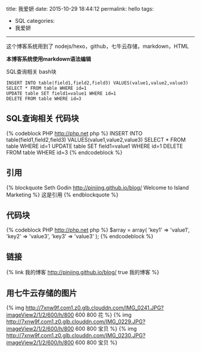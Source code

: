 title: 我爱妍
date: 2015-10-29 18:44:12
permalink: hello
tags:
- SQL
categories:
- 我爱妍

---

这个博客系统用到了 nodejs/hexo，github，七牛云存储，markdown，HTML

**本博客系统使用markdown语法编辑**

SQL查询相关 bash块
```{bash}
INSERT INTO table(field1,field2,field3) VALUES(value1,value2,value3)
SELECT * FROM table WHERE id=1
UPDATE table SET field1=value1 WHERE id=1
DELETE FROM table WHERE id=3
```
## SQL查询相关 代码块
{% codeblock PHP http://php.net php %}
INSERT INTO table(field1,field2,field3) VALUES(value1,value2,value3)
SELECT * FROM table WHERE id=1
UPDATE table SET field1=value1 WHERE id=1
DELETE FROM table WHERE id=3
{% endcodeblock %}

## 引用
{% blockquote Seth Godin http://piniing.github.io/blog/ Welcome to Island Marketing %}
这是引用
{% endblockquote %}

## 代码块
{% codeblock PHP http://php.net php %}
$array = array(
    'key1' => 'value1',
    'key2' => 'value3',
    'key3' => 'value3'
);
{% endcodeblock %}

## 链接
{% link 我的博客 http://piniing.github.io/blog/ true 我的博客 %}

## 用七牛云存储的图片
{% img http://7xnw9f.com1.z0.glb.clouddn.com/IMG_0241.JPG?imageView2/1/2/600/h/800 600 800 花 %}
{% img http://7xnw9f.com1.z0.glb.clouddn.com/IMG_0229.JPG?imageView2/1/2/600/h/800 600 800 宝贝 %}
{% img http://7xnw9f.com1.z0.glb.clouddn.com/IMG_0230.JPG?imageView2/1/2/600/h/800 600 800 宝贝 %}

